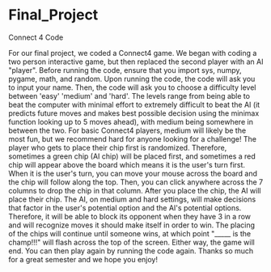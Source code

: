 # Final_Project
Connect 4 Code

For our final project, we coded a Connect4 game. We began with coding a two person interactive game, but then replaced the second player with an AI "player". Before running the code, ensure that you import sys, numpy, pygame, math, and random.  Upon running the code, the code will ask you to input your name. Then, the code will ask you to choose a difficulty level between 'easy' 'medium' and 'hard'. The levels range from being able to beat the computer with minimal effort to extremely difficult to beat the AI (it predicts future moves and makes best possible decision using the minimax function looking up to 5 moves ahead), with medium being somewhere in between the two. For basic Connect4 players, medium will likely be the most fun, but we recommend hard for anyone looking for a challenge! The player who gets to place their chip first is randomized. Therefore, sometimes a green chip (AI chip) will be placed first, and sometimes a red chip will appear above the board which means it is the user's turn first. When it is the user's turn, you can move your mouse across the board and the chip will follow along the top. Then, you can click anywhere across the 7 columns to drop the chip in that column. After you place the chip, the AI will place their chip. The AI, on medium and hard settings, will make decisions that factor in the user's potential option and the AI's potential options. Therefore, it will be able to block its opponent when they have 3 in a row and will recognize moves it should make itself in order to win. The placing of the chips will continue until someone wins, at which point "_____ is the champ!!!" will flash across the top of the screen. Either way, the game will end. You can then play again by running the code again. Thanks so much for a great semester and we hope you enjoy!
